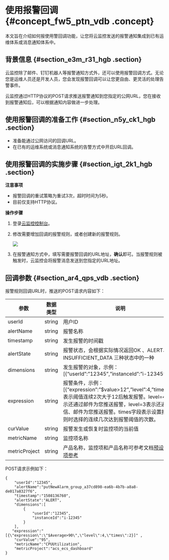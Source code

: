 # 使用报警回调 {#concept_fw5_ptn_vdb .concept}

本文旨在介绍如何报使用警回调功能，让您将云监控发送的报警通知集成到已有运维体系或消息通知体系中。

## 背景信息 {#section_e3m_r31_hgb .section}

云监控除了邮件、钉钉机器人等报警通知方式外，还可以使用报警回调方式。无论您是运维人员还是开发人员，您会发现报警回调可以让您更自由、更灵活的处理告警事件。

云监控通过HTTP协议的POST请求推送报警通知到您指定的公网URL，您在接收到报警通知后，可以根据通知内容做进一步处理。

## 使用报警回调的准备工作 {#section_n5y_ck1_hgb .section}

-   准备能通过公网访问的回调URL。
-   在已有的运维系统或消息通知系统的告警方式中开启URL回调。

## 使用报警回调的实施步骤 {#section_igt_2k1_hgb .section}

**注意事项**

-   报警回调的重试策略为重试3次，超时时间为5秒。
-   目前仅支持HTTP协议。

**操作步骤**

1.  登录[云监控控制台](https://cms-intl.console.aliyun.com)。
2.  修改需要增加回调的报警规则，或者创建新的报警规则。

    ![](http://static-aliyun-doc.oss-cn-hangzhou.aliyuncs.com/assets/img/6225/155601389635880_zh-CN.png)

3.  在报警通知方式中，填写需要报警回调的URL地址，**确认**即可。当报警规则被触发时，云监控会将报警消息发送到您指定的URL地址。

## 回调参数 {#section_ar4_qps_vdb .section}

报警规则回调URL时，推送的POST请求内容如下：

|参数|数据类型|说明|
|--|----|--|
|userId|string|用户ID|
|alertName|string|报警名称|
|timestamp|string|发生报警的时间戳|
|alertState|string|报警状态，会根据实际情况返回OK 、ALERT、 INSUFFICIENT\_DATA 三种状态中的一种|
|dimensions|string|发生报警的对象，示例：\[\{“userId”:”12345”,”instanceId”:”i-12345”\}\]|
|expression|string|报警条件，示例：\[\{“expression”:”$value\>12”,”level”:4,”times”:2\}\]表示阈值连续2次大于12后触发报警。level=4时表示还通过邮件为您推送报警，level=3表示还通过短信、邮件为您推送报警。times字段表示设置报警规则时选择的连续几次达到报警阈值的次数。|
|curValue|string|报警发生或恢复时监控项的当前值|
|metricName|string|监控项名称|
|metricProject|string|产品名称，监控项和产品名称可参考文档[预设监控项参考](../../../../intl.zh-CN/API参考/预设监控项参考.md#)|

POST请求示例如下：

```
{
    "userId":"12345",
    "alertName":"putNewAlarm_group_a37cd898-ea6b-4b7b-a8a8-de017a8327f6",
    "timestamp":"1508136760",
    "alertState":"ALERT",
    "dimensions":[
        {
            "userId":"12345",
            "instanceId":"i-12345"
        }
    ],
   "expression":"[{\"expression\":\"$Average>90\",\"level\":4,\"times\":2}]" ,
    "curValue":"95",
    "metricName":"CPUUtilization",
    "metricProject":"acs_ecs_dashboard"
}
```

